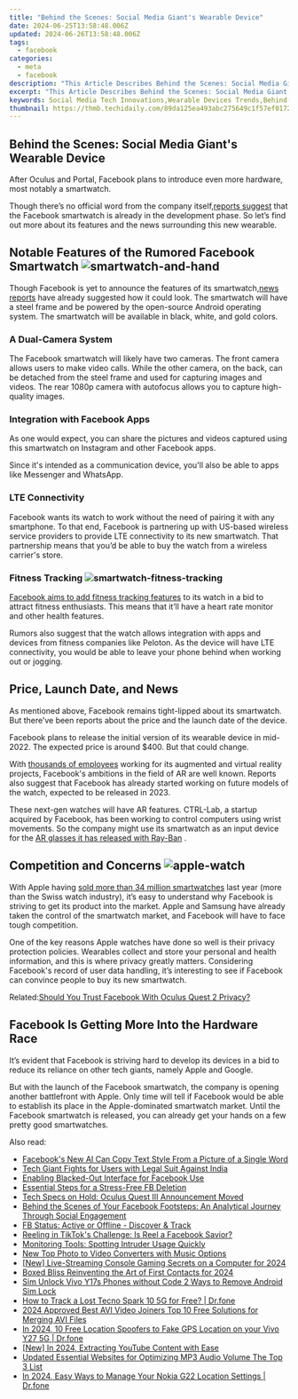 ```yaml
---
title: "Behind the Scenes: Social Media Giant's Wearable Device"
date: 2024-06-25T13:58:48.006Z
updated: 2024-06-26T13:58:48.006Z
tags:
  - facebook
categories:
  - meta
  - facebook
description: "This Article Describes Behind the Scenes: Social Media Giant's Wearable Device"
excerpt: "This Article Describes Behind the Scenes: Social Media Giant's Wearable Device"
keywords: Social Media Tech Innovations,Wearable Devices Trends,Behind-The-Scenes Insights,Giant Tech's Gadgets Review,Digital Wearables Update,Social Media Device Exposed,Tech Giants Wearables Unveiled
thumbnail: https://thmb.techidaily.com/89da125ea493abc275649c1f57ef017273ab0d0d83c11a51da5e1af69c65adca.png
---
```


## Behind the Scenes: Social Media Giant's Wearable Device

 After Oculus and Portal, Facebook plans to introduce even more hardware, most notably a smartwatch.

 Though there’s no official word from the company itself,[reports suggest](https://www.makeuseof.com/facebook-making-smartwatch/) that the Facebook smartwatch is already in the development phase. So let’s find out more about its features and the news surrounding this new wearable.

## Notable Features of the Rumored Facebook Smartwatch ![smartwatch-and-hand](https://static1.makeuseofimages.com/wordpress/wp-content/uploads/2021/09/smartwatch-and-hand.jpg)

 Though Facebook is yet to announce the features of its smartwatch,[news reports](https://www.theverge.com/2021/6/9/22526266/facebook-smartwatch-two-cameras-heart-rate-monitor) have already suggested how it could look. The smartwatch will have a steel frame and be powered by the open-source Android operating system. The smartwatch will be available in black, white, and gold colors.

### A Dual-Camera System

 The Facebook smartwatch will likely have two cameras. The front camera allows users to make video calls. While the other camera, on the back, can be detached from the steel frame and used for capturing images and videos. The rear 1080p camera with autofocus allows you to capture high-quality images.

### Integration with Facebook Apps

 As one would expect, you can share the pictures and videos captured using this smartwatch on Instagram and other Facebook apps.

 Since it's intended as a communication device, you'll also be able to apps like Messenger and WhatsApp.

### LTE Connectivity

 Facebook wants its watch to work without the need of pairing it with any smartphone. To that end, Facebook is partnering up with US-based wireless service providers to provide LTE connectivity to its new smartwatch. That partnership means that you’d be able to buy the watch from a wireless carrier's store.

### Fitness Tracking ![smartwatch-fitness-tracking](https://static1.makeuseofimages.com/wordpress/wp-content/uploads/2021/09/smartwatch-fitness-tracking.jpg)

[Facebook aims to add fitness tracking features](https://www.theinformation.com/articles/facebook-plans-smartwatch-with-focus-on-messaging-health) to its watch in a bid to attract fitness enthusiasts. This means that it’ll have a heart rate monitor and other health features.

 Rumors also suggest that the watch allows integration with apps and devices from fitness companies like Peloton. As the device will have LTE connectivity, you would be able to leave your phone behind when working out or jogging.

## Price, Launch Date, and News

 As mentioned above, Facebook remains tight-lipped about its smartwatch. But there’ve been reports about the price and the launch date of the device.

 Facebook plans to release the initial version of its wearable device in mid-2022\. The expected price is around $400\. But that could change.

 With [thousands of employees](https://www.makeuseof.com/facebook-ar-vr-development/) working for its augmented and virtual reality projects, Facebook's ambitions in the field of AR are well known. Reports also suggest that Facebook has already started working on future models of the watch, expected to be released in 2023.

 These next-gen watches will have AR features. CTRL-Lab, a startup acquired by Facebook, has been working to control computers using wrist movements. So the company might use its smartwatch as an input device for the [AR glasses it has released with Ray-Ban](https://www.makeuseof.com/facebook-ray-ban-stories-what-are-they-how-much/) .

## Competition and Concerns ![apple-watch](https://static1.makeuseofimages.com/wordpress/wp-content/uploads/2021/09/apple-watch.jpg)

 With Apple having [sold more than 34 million smartwatches](https://www.statista.com/chart/15035/worldwide-smartwatch-shipments/) last year (more than the Swiss watch industry), it’s easy to understand why Facebook is striving to get its product into the market. Apple and Samsung have already taken the control of the smartwatch market, and Facebook will have to face tough competition.

 One of the key reasons Apple watches have done so well is their privacy protection policies. Wearables collect and store your personal and health information, and this is where privacy greatly matters. Considering Facebook's record of user data handling, it’s interesting to see if Facebook can convince people to buy its new smartwatch.

 Related:[Should You Trust Facebook With Oculus Quest 2 Privacy?](https://www.makeuseof.com/should-you-trust-facebook-with-oculus-quest-2-privacy/)

## Facebook Is Getting More Into the Hardware Race

 It’s evident that Facebook is striving hard to develop its devices in a bid to reduce its reliance on other tech giants, namely Apple and Google.

 But with the launch of the Facebook smartwatch, the company is opening another battlefront with Apple. Only time will tell if Facebook would be able to establish its place in the Apple-dominated smartwatch market. Until the Facebook smartwatch is released, you can already get your hands on a few pretty good smartwatches.


<ins class="adsbygoogle"
     style="display:block"
     data-ad-format="autorelaxed"
     data-ad-client="ca-pub-7571918770474297"
     data-ad-slot="1223367746"></ins>



<ins class="adsbygoogle"
     style="display:block"
     data-ad-client="ca-pub-7571918770474297"
     data-ad-slot="8358498916"
     data-ad-format="auto"
     data-full-width-responsive="true"></ins>

<span class="atpl-alsoreadstyle">Also read:</span>
<div><ul>
<li><a href="https://facebook.techidaily.com/facebooks-new-ai-can-copy-text-style-from-a-picture-of-a-single-word/"><u>Facebook's New AI Can Copy Text Style From a Picture of a Single Word</u></a></li>
<li><a href="https://facebook.techidaily.com/tech-giant-fights-for-users-with-legal-suit-against-india/"><u>Tech Giant Fights for Users with Legal Suit Against India</u></a></li>
<li><a href="https://facebook.techidaily.com/enabling-blacked-out-interface-for-facebook-use/"><u>Enabling Blacked-Out Interface for Facebook Use</u></a></li>
<li><a href="https://facebook.techidaily.com/essential-steps-for-a-stress-free-fb-deletion/"><u>Essential Steps for a Stress-Free FB Deletion</u></a></li>
<li><a href="https://facebook.techidaily.com/tech-specs-on-hold-oculus-quest-iii-announcement-moved/"><u>Tech Specs on Hold: Oculus Quest III Announcement Moved</u></a></li>
<li><a href="https://facebook.techidaily.com/behind-the-scenes-of-your-facebook-footsteps-an-analytical-journey-through-social-engagement/"><u>Behind the Scenes of Your Facebook Footsteps: An Analytical Journey Through Social Engagement</u></a></li>
<li><a href="https://facebook.techidaily.com/fb-status-active-or-offline-discover-and-track/"><u>FB Status: Active or Offline - Discover & Track</u></a></li>
<li><a href="https://facebook.techidaily.com/reeling-in-tiktoks-challenge-is-reel-a-facebook-savior/"><u>Reeling in TikTok's Challenge: Is Reel a Facebook Savior?</u></a></li>
<li><a href="https://facebook.techidaily.com/monitoring-tools-spotting-intruder-usage-quickly/"><u>Monitoring Tools: Spotting Intruder Usage Quickly</u></a></li>
<li><a href="https://ai-video-tools.techidaily.com/new-top-photo-to-video-converters-with-music-options/"><u>New Top Photo to Video Converters with Music Options</u></a></li>
<li><a href="https://on-screen-recording.techidaily.com/new-live-streaming-console-gaming-secrets-on-a-computer-for-2024/"><u>[New] Live-Streaming Console Gaming Secrets on a Computer for 2024</u></a></li>
<li><a href="https://extra-resources.techidaily.com/boxed-bliss-reinventing-the-art-of-first-contacts-for-2024/"><u>Boxed Bliss  Reinventing the Art of First Contacts for 2024</u></a></li>
<li><a href="https://sim-unlock.techidaily.com/sim-unlock-vivo-y17s-phones-without-code-2-ways-to-remove-android-sim-lock-by-drfone-android/"><u>Sim Unlock Vivo Y17s Phones without Code 2 Ways to Remove Android Sim Lock</u></a></li>
<li><a href="https://android-location-track.techidaily.com/how-to-track-a-lost-tecno-spark-10-5g-for-free-drfone-by-drfone-virtual-android/"><u>How to Track a Lost Tecno Spark 10 5G for Free? | Dr.fone</u></a></li>
<li><a href="https://ai-vdieo-software.techidaily.com/2024-approved-best-avi-video-joiners-top-10-free-solutions-for-merging-avi-files/"><u>2024 Approved Best AVI Video Joiners Top 10 Free Solutions for Merging AVI Files</u></a></li>
<li><a href="https://android-location.techidaily.com/in-2024-10-free-location-spoofers-to-fake-gps-location-on-your-vivo-y27-5g-drfone-by-drfone-virtual/"><u>In 2024, 10 Free Location Spoofers to Fake GPS Location on your Vivo Y27 5G | Dr.fone</u></a></li>
<li><a href="https://facebook-record-videos.techidaily.com/new-in-2024-extracting-youtube-content-with-ease/"><u>[New] In 2024, Extracting YouTube Content with Ease</u></a></li>
<li><a href="https://sound-tweaking.techidaily.com/updated-essential-websites-for-optimizing-mp3-audio-volume-the-top-3-list/"><u>Updated Essential Websites for Optimizing MP3 Audio Volume The Top 3 List</u></a></li>
<li><a href="https://android-location.techidaily.com/in-2024-easy-ways-to-manage-your-nokia-g22-location-settings-drfone-by-drfone-virtual/"><u>In 2024, Easy Ways to Manage Your Nokia G22 Location Settings | Dr.fone</u></a></li>
</ul></div>
